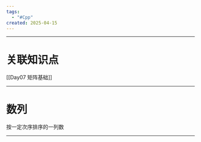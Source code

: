 ```yaml
---
tags:
  - "#Cpp"
created: 2025-04-15
---
```


---
# 关联知识点

[[Day07 矩阵基础]]

---
# 数列

按一定次序排序的一列数




---
